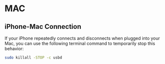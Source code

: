 # MAC

## iPhone-Mac Connection

If your iPhone repeatedly connects and disconnects when plugged into your Mac, you can use the following terminal command to temporarily stop this behavior:

```bash
sudo killall -STOP -c usbd
```